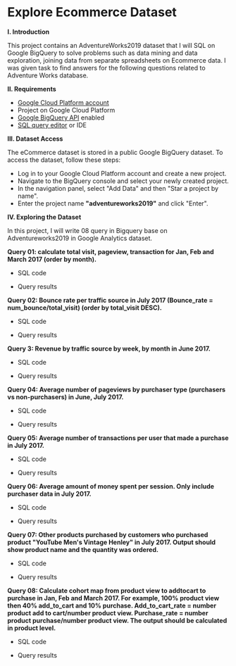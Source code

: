 # Explore Ecommerce Dataset

**I. Introduction**

This project contains an AdventureWorks2019 dataset that I will SQL on Google BigQuery to solve problems such as data mining and data exploration, joining data from separate spreadsheets on Ecommerce data. I was given task to find answers for the following questions related to Adventure Works database.

**II. Requirements**

- [Google Cloud Platform account](https://cloud.google.com/)
- Project on Google Cloud Platform
- [Google BigQuery API](https://cloud.google.com/bigquery/docs/enable-transfer-service#:~:text=Enable%20the%20BigQuery%20Data%20Transfer%20Service,-Before%20you%20can&text=Open%20the%20BigQuery%20Data%20Transfer,Click%20the%20ENABLE%20button.) enabled
- [SQL query editor](https://cloud.google.com/monitoring/mql/query-editor) or IDE

**III. Dataset Access**

The eCommerce dataset is stored in a public Google BigQuery dataset. To access the dataset, follow these steps:

- Log in to your Google Cloud Platform account and create a new project.
- Navigate to the BigQuery console and select your newly created project.
- In the navigation panel, select "Add Data" and then "Star a project by name".
- Enter the project name **"adventureworks2019"** and click "Enter".

**IV. Exploring the Dataset**

In this project, I will write 08 query in Bigquery base on Adventureworks2019 in Google Analytics dataset. 

**Query 01: calculate total visit, pageview, transaction for Jan, Feb and March 2017 (order by month).** 

- SQL code

- Query results

**Query 02: Bounce rate per traffic source in July 2017 (Bounce_rate = num_bounce/total_visit) (order by total_visit DESC).** 

- SQL code

- Query results

**Query 3: Revenue by traffic source by week, by month in June 2017.** 

- SQL code

- Query results

**Query 04: Average number of pageviews by purchaser type (purchasers vs non-purchasers) in June, July 2017.**

- SQL code

- Query results

**Query 05: Average number of transactions per user that made a purchase in July 2017.** 

- SQL code

- Query results

**Query 06: Average amount of money spent per session. Only include purchaser data in July 2017.** 

- SQL code

- Query results

**Query 07: Other products purchased by customers who purchased product "YouTube Men's Vintage Henley" in July 2017. Output should show product name and the quantity was ordered.**

- SQL code

- Query results

**Query 08: Calculate cohort map from product view to addtocart to purchase in Jan, Feb and March 2017. For example, 100% product view then 40% add_to_cart and 10% purchase.
Add_to_cart_rate = number product  add to cart/number product view. Purchase_rate = number product purchase/number product view. The output should be calculated in product level.**

- SQL code

- Query results
